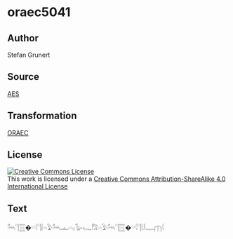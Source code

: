 # oraec5041

## Author

Stefan Grunert

## Source

[AES](https://github.com/simondschweitzer/aes)

## Transformation

[ORAEC](https://oraec.github.io/)

## License

<a rel="license" href="http://creativecommons.org/licenses/by-sa/4.0/"><img alt="Creative Commons License" style="border-width:0" src="https://i.creativecommons.org/l/by-sa/4.0/88x31.png" /></a><br />This work is licensed under a <a rel="license" href="http://creativecommons.org/licenses/by-sa/4.0/">Creative Commons Attribution-ShareAlike 4.0 International License</a>

## Text

𓃢𓊹𓉱�𓎺𓇋𓊹𓍛𓏏𓅱𓃢𓊵𓏏𓊪𓅭𓆑𓀗𓏏𓅱𓃢𓊹𓉱�𓎺𓇋𓊹𓍛𓎛𓊃𓉲𓇋<br>
